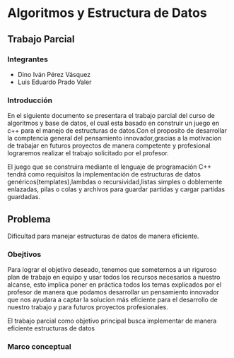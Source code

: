 Algoritmos y Estructura de Datos
===================================

Trabajo Parcial
--------------------

### Integrantes

* Dino Iván Pérez Vásquez
* Luis Eduardo Prado Valer

### Introducción

En el siguiente documento se presentara el trabajo parcial del curso de algoritmos y base de datos, el cual esta basado en construir un juego en c++  para el manejo de estructuras de datos.Con el proposito de desarrollar la comptencia general del pensamiento innovador,gracias a la motivacion de trabajar en futuros proyectos de manera competente y profesional lograremos realizar el trabajo solicitado por el profesor.

El juego que se construira mediante el lenguaje de programación C++ tendrá como requisitos la implementación de estructuras de datos genéricos(templates),lambdas o recursividad,listas simples o doblemente enlazadas, pilas o colas y archivos para guardar partidas y cargar partidas guardadas.

## Problema

Dificultad para manejar estructuras de datos de manera eficiente.

### Obejtivos

Para lograr el objetivo deseado, tenemos que someternos a un riguroso plan de trabajo en equipo y usar todos los recursos necesarios a nuestro alcanse, esto implica poner en práctica todos los temas explicados por el profesor de manera que podamos desarrollar un pensamiento innovador que nos ayudara a captar la solucion más eficiente para el desarrollo  de nuestro trabajo y para futuros proyectos profesionales.

El trabajo parcial como objetivo principal busca implementar de manera eficiente
estructuras de datos

### Marco conceptual



